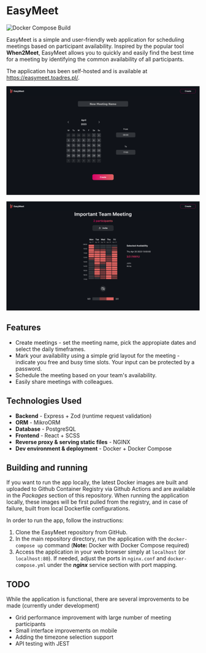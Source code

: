 # **EasyMeet**
![Docker Compose Build](https://github.com/wozprzemek/EasyMeet/actions/workflows/docker-compose-build-and-push.yml/badge.svg)

EasyMeet is a simple and user-friendly web application for scheduling meetings based on participant availability. Inspired by the popular tool **When2Meet**, EasyMeet allows you to quickly and easily find the best time for a meeting by identifying the common availability of all participants.

The application has been self-hosted and is available at https://easymeet.toadres.pl/.

<p align="center">
 <img src="/frontend/src/assets/createMeeting.png" alt="createmeeting" width="800px" height="auto"/>
</p>
<p align="center">
 <img src="/frontend/src/assets/availability.png" alt="createmeeting" width="800px" height="auto"/>
</p>


## Features

- Create meetings - set the meeting name, pick the appropiate dates and select the daily timeframes.
- Mark your availability using a simple grid layout for the meeting - indicate you free and busy time slots. Your input can be protected by a password.
- Schedule the meeting based on your team's availability.
 - Easily share meetings with colleagues.
 
##  Technologies Used
- **Backend** - Express + Zod (runtime request validation)
- **ORM** - MikroORM
- **Database** - PostgreSQL
- **Frontend** - React + SCSS
- **Reverse proxy & serving static files** - NGINX
- **Dev environment & deployment** - Docker + Docker Compose

##  Building and running

If you want to run the app locally, the latest Docker images are built and uploaded to Github Container Registry via Github Actions and are available in the *Packages* section of this repository. When running the application locally, these images will be first pulled from the registry, and in case of failure, built from local Dockerfile configurations.

 In order to run the app, follow the instructions:

1. Clone the EasyMeet repository from GitHub.
2. In the main repository directory, run the application with the `docker-compose up` command
(**Note:** Docker with Docker Compose required)
3. Access the application in your web browser simply at `localhost` (or `localhost:80`). If needed, adjust the ports in `nginx.conf` and `docker-compose.yml` under the ***nginx*** service section with port mapping.

## TODO
While the application is functional, there are several improvements to be made (currently under development)
- Grid performance improvement with large number of meeting participants
- Small interface improvements on mobile
- Adding the timezone selection support
- API testing with JEST
